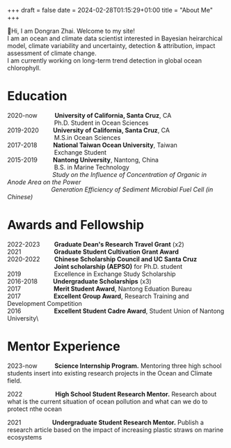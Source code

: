 +++ 
draft = false 
date = 2024-02-28T01:15:29+01:00 
title = "About Me" 
+++

:wave:Hi, I am Dongran Zhai. Welcome to my site!\
I am an ocean and climate data scientist interested in Bayesian heirarchical model, climate variability and uncertainty, detection & attribution, impact assessment of climate change.\
I am currently working on long-term trend detection in global ocean chlorophyll.

# Education

2020-now  &emsp; &emsp; **University of California, Santa Cruz**, CA\
&emsp; &emsp; &emsp; &emsp; &emsp; &emsp; Ph.D. Student in Ocean Sciences\
2019-2020 &emsp; &ensp; **University of California, Santa Cruz**, CA\
&emsp; &emsp; &emsp; &emsp; &emsp; &emsp; M.S.in Ocean Sciences\
2017-2018 &ensp; &ensp; &ensp; **National Taiwan Ocean University**, Taiwan\
&emsp; &emsp; &emsp; &emsp; &emsp; &emsp; Exchange Student\
2015-2019 &emsp; &emsp;**Nantong University**, Nantong, China\
&emsp; &emsp; &emsp; &emsp; &emsp; &emsp; B.S. in Marine Technology\
&emsp; &emsp; &emsp; &emsp; &emsp; &emsp;*Study on the Influence of Concentration of Organic in Anode Area on the Power\
&emsp; &emsp; &emsp; &emsp; &emsp; &ensp; Generation Efficiency of Sediment Microbial Fuel Cell (in Chinese)*


# Awards and Fellowship

2022-2023 &emsp; &ensp; **Graduate Dean's Research Travel Grant** (x2)\
2021  &emsp; &emsp; &emsp; &emsp;  **Graduate Student Cultivation Grant Award**\
2020-2022 &emsp; &ensp; **Chinese Scholarship Council and UC Santa Cruz**\
&emsp; &emsp; &emsp; &emsp; &emsp; &emsp;   **Joint scholarship (AEPSO)** for Ph.D. student\
2019 &emsp; &emsp; &emsp; &emsp; Excellence in Exchange Study Scholarship\
2016-2018 &emsp;&emsp;  **Undergraduate Scholarships** (x3)\
2017 &emsp; &emsp; &emsp; &emsp; **Merit Student Award**, Nantong Eduation Bureau\
2017 &emsp; &emsp; &emsp; &emsp; **Excellent Group Award**, Research Training and Development Competition\
2016 &emsp; &emsp; &emsp; &emsp; **Excellent Student Cadre Award**, Student Union of Nantong University\

# Mentor Experience

2023-now &emsp; &emsp; **Science Internship Program.** Mentoring three high school students insert into existing research projects in the Ocean and Climate field.

2022 &emsp; &emsp; &emsp; &emsp; **High School Student Research Mentor.** Research about what is the current situation of ocean pollution and what can we do to protect nthe ocean

2021 &emsp; &emsp;&emsp; &emsp; **Undergraduate Student Research Mentor.** Publish a research article based on the impact of increasing plastic straws on marine ecosystems
